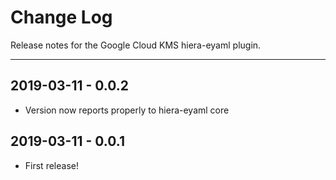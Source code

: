 # Change Log

Release notes for the Google Cloud KMS hiera-eyaml plugin.

---------------------------------------------------------

## 2019-03-11 - 0.0.2
  * Version now reports properly to hiera-eyaml core

## 2019-03-11 - 0.0.1
  * First release!
